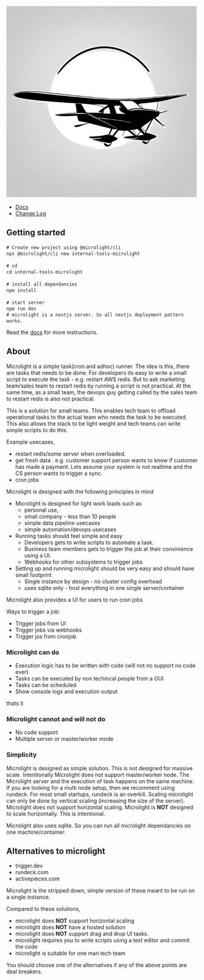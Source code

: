 ![Logo](packages/microlight/public/logo500.png)

- [Docs](/docs/docs.md)
- [Change Log](packages/microlight/changelog.md)

## Getting started
```shell
# Create new project using @microlight/cli
npx @microlight/cli new internal-tools-microlight

# cd
cd internal-tools-microlight

# install all dependancies
npm install

# start server
npm run dev
# microlight is a nextjs server. So all nextjs deployment pattern works. 
```
Read the [docs](/docs/docs.md) for more instructions.



## About
Microlight is a simple task(cron and adhoc) runner. The idea is this, there are tasks that needs to be done. For developers its easy to write a small script to execute the task - e.g. restart AWS redis. But to ask marketing team/sales team to restart redis by running a script is not practical. At the same time, as a small team, the devops guy getting called by the sales team to restart redis is also not practical. 

This is a solution for small teams. This enables tech team to offload operational tasks to the actual team who needs the task to be executed. This also allows the stack to be light weight and tech teams can write simple scripts to do this. 

Example usecases, 
- restart redis/some server when overloaded. 
- get fresh data . e.g. customer support person wants to know if customer has made a payment. Lets assume your system is not realtime and the CS person wants to trigger a sync. 
- cron jobs

Microlight is designed with the following principles in mind
- Microlight is designed for light work loads such as 
  - personal use, 
  - small company - less than 10 people 
  - simple data pipeline usecases
  - simple automation/devops usecases
- Running tasks should feel simple and easy
  - Developers gets to write scripts to automate a task. 
  - Business team members gets to trigger the job at their convinience using a UI. 
  - Webhooks for other subsystems to trigger jobs
- Setting up and running microlight should be very easy and should have small footprint
  - Single instance by design - no cluster config overhead
  - uses sqlite only - host everything in one single server/container


Microlight also provides a UI for users to run cron jobs

Ways to trigger a job: 
- Trigger jobs from UI
- Trigger jobs via webhooks
- Trigger jos from cronjob 


### Microlight can do
- Execution logic has to be written with code (will not no support no code ever)
- Tasks can be executed by non techincal people from a GUI
- Tasks can be scheduled 
- Show console logs and execution output

thats it

### Microlight cannot and will not do
- No code support
- Multiple server or master/worker mode



### Simplicity

Microlight is designed as simple solution. This is not designed for massive scale. Intentionally Microlight does not support master/worker node. The Microlight server and the execution of task happens on the same machine. If you are looking for a multi node setup, then we recomment using rundeck. For most small startups, rundeck is an overkill. Scaling microlight can only be done by vertical scaling (increasing the size of the server). Microlight does not support horizontal scaling. Microlight is **NOT** designed to scale horizontally. This is intentional. 

Microlight also uses sqlite. So you can run all microlight dependancies on one machine/container. 


## Alternatives to microlight

- trigger.dev
- rundeck.com
- activepieces.com

Microlight is the stripped down, simple version of these meant to be run on a single instance. 

Compared to these solutions, 
- microlight does **NOT** support horizontal scaling
- microlight does **NOT** have a hosted solution
- microlight does **NOT** support drag and drop UI tasks. 
- microlight requires you to write scripts using a text editor and commit the code
- microlight is suitable for one man tech team

You should choose one of the alternatives if any of the above points are deal breakers. 



